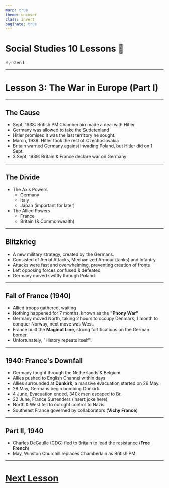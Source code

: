```yaml
---
marp: true
theme: uncover
class: invert
paginate: true
---
```


# <!--fit-->Social Studies 10 Lessons :book:

<span style="color:grey">By:</span> Gen L

<!--_footer: In partnership with Hyperion University, 2023-->

---

# Lesson 3: The War in Europe (Part I)

---

## The Cause

* Sept, 1938: British PM Chamberlain made a deal with Hitler
* Germany was allowed to take the Sudetenland
* Hitler promised it was the last territory he sought.
* March, 1939: Hitler took the rest of Czechoslovakia
* Britain warned Germany against invading Poland, but Hitler did on 1 Sept.
* 3 Sept, 1939: Britain & France declare war on Germany

---

## The Divide

* The Axis Powers
    * Germany
    * Italy
    * Japan (important for later)
* The Allied Powers
    * France
    * Britain (& Commonwealth)

---

## Blitzkrieg

* A new military strategy, created by the Germans.
* Consisted of Aerial Attacks, Mechanized Armour (tanks) and Infantry
* Attacks were fast and overwhelming, preventing creation of fronts
* Left opposing forces confused & defeated
* Germany moved swiftly through Poland

---

## Fall of France (1940)

* Allied troops gathered, waiting
* Nothing happened for 7 months, known as the **"Phony War"**
* Germany moved North, taking 2 hours to occupy Denmark, 1 month to conquer Norway, next move was West.
* France built the **Maginot Line**, strong fortifications on the German border.
* Unfortunately, "History repeats itself".

---

## 1940: France's Downfall

* Germany fought through the Netherlands & Belgium
* Allies pushed to English Channel within days
* Allies surrounded at **Dunkirk**, a massive evacuation started on 26 May.
* 28 May, Germans begin bombing Dunkirk.
* 4 June, Evacuation ended, 340k men escaped to Br.
* 22 June, France Surrenders (insert joke here)
* North & West fell to outright control to Nazis
* Southeast France governed by collaborators (**Vichy France**)

---

## Part II, 1940

* Charles DeGaulle (CDG) fled to Britain to lead the resistance (**Free French**)
* May, Winston Churchill replaces Chamberlain as British PM

---

# [Next Lesson <i class="fa-solid fa-circle-arrow-right"></i>](Lesson%204%20(The%20War%20in%20The%20Air).html) 

<link rel="stylesheet" href="https://cdnjs.cloudflare.com/ajax/libs/font-awesome/6.3.0/css/all.min.css">